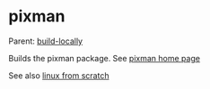pixman
======

Parent: [build-locally](../../README.md)

Builds the pixman package. See [pixman home page](http://www.pixman.org/)

See also [linux from scratch](http://www.linuxfromscratch.org/~krejzi/kde5/general/pixman.html)


